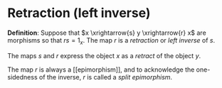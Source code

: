 # Retraction (left inverse)
**Definition**: Suppose that $x \xrightarrow{s} y \xrightarrow{r} x$  are morphisms so that $rs = 1_x$. The map $r$ is a *retraction* or *left inverse* of $s$.

The maps $s$ and $r$ express the object $x$ as a *retract* of the object $y$.

The map $r$ is always a [[epimorphism]], and to acknowledge the one-sidedness of the inverse, $r$ is called a *split epimorphism*.